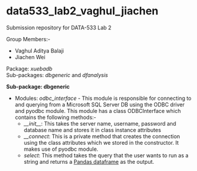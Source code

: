 # data533_lab2_vaghul_jiachen
Submission repository for DATA-533 Lab 2

Group Members:-
* Vaghul Aditya Balaji
* Jiachen Wei

Package: *xuebadb*  
Sub-packages: *dbgeneric* and *dfanalysis*  

**Sub-package: dbgeneric**  
* Modules: *odbc_interface* - This module is responsible for connecting to and querying from a Microsoft SQL Server DB using the ODBC driver and pyodbc module. This module has a class ODBCInterface which contains the following methods:-
  * *\_\_init\_\_*: This takes the server name, username, password and database name and stores it in class instance attributes
  * *\_\_connect*: This is a private method that creates the connection using the class attributes which we stored in the constructor. It makes use of pyodbc module.
  * *select*: This method takes the query that the user wants to run as a string and returns a [Pandas dataframe](https://pandas.pydata.org/pandas-docs/version/0.21/generated/pandas.DataFrame.html) as the output.
